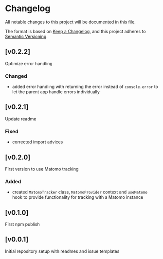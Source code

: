 # Changelog

All notable changes to this project will be documented in this file.

The format is based on [Keep a Changelog](https://keepachangelog.com),
and this project adheres to [Semantic Versioning](https://semver.org/).

## [v0.2.2]

Optimize error handling

### Changed

- added error handling with returning the error instead of `console.error` to let the parent app
  handle errors individually

## [v0.2.1]

Update readme

### Fixed

- corrected import advices

## [v0.2.0]

First version to use Matomo tracking

### Added

- created `MatomoTracker` class, `MatomoProvider` context and `useMatomo` hook to provide
  functionality for tracking with a Matomo instance

## [v0.1.0]

First npm publish

## [v0.0.1]

Initial repository setup with readmes and issue templates
